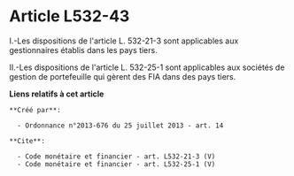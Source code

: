 # Article L532-43

I.-Les dispositions de l'article L. 532-21-3 sont applicables aux gestionnaires établis dans les pays tiers. 

II.-Les dispositions de l'article L. 532-25-1 sont applicables aux sociétés de gestion de portefeuille qui gèrent des FIA
dans des pays tiers.

**Liens relatifs à cet article**

	**Créé par**:

	  - Ordonnance n°2013-676 du 25 juillet 2013 - art. 14

	**Cite**:

	  - Code monétaire et financier - art. L532-21-3 (V)
	  - Code monétaire et financier - art. L532-25-1 (V)
